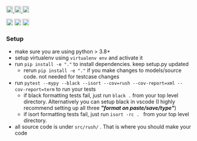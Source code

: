 <p>
    <a href="https://github.com/RedCarpetUp/rush/actions">
        <img src="https://github.com/RedCarpetUp/rush/workflows/Tests/badge.svg" alt="Test Status" height="18">
    </a>
    <a href="https://github.com/RedCarpetUp/rush/actions">
        <img src="https://github.com/RedCarpetUp/rush/workflows/pre-commit%20hooks/badge.svg" alt="Pre-commit Status" height="18">
    </a>
    <a href="https://codecov.io/gh/RedCarpetUp/rush"><img src="https://codecov.io/gh/RedCarpetUp/rush/branch/master/graph/badge.svg" height="18"></a>
</p>
<p>
    <a href="https://www.python.org/downloads/"><img src="https://img.shields.io/badge/python-3.8+-blue.svg" alt="Python version" height="18"></a>
    <a href="https://github.com/RedCarpetUp/rush/blob/master/LICENSE"><img src="https://img.shields.io/pypi/l/markdown-subtemplate.svg" alt="License" height="18"></a>
    <a href="https://github.com/psf/black">
        <img src="https://img.shields.io/badge/code%20style-black-000000.svg" alt="Codestyle Black" height="18">
    </a>
</p>



### Setup
- make sure you are using python > 3.8+
- setup virtualenv using `virtualenv env` and activate it
- run `pip install -e "."` to install dependencies. keep setup.py updated
  - rerun `pip install -e "."` if you make changes to models/source code. not needed for testcase changes
- run `pytest --mypy --black --isort --cov=rush --cov-report=xml --cov-report=term` to run your tests
  - if black formatting tests fail, just run `black .` from your top level directory. Alternatively you can setup black in vscode (I highly recommend setting up all three ***"format on paste/save/type"***)
  - if isort formatting tests fail, just run `isort -rc . ` from your top level directory.
- all source code is under `src/rush/` . That is where you should make your code
